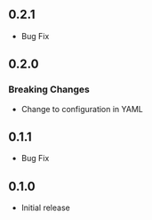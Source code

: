 ## 0.2.1
* Bug Fix

## 0.2.0
### Breaking Changes
* Change to configuration in YAML

## 0.1.1

* Bug Fix

## 0.1.0

* Initial release